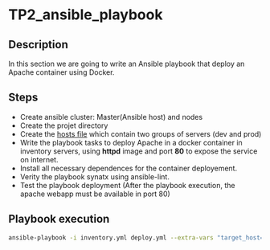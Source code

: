 # TP2_ansible_playbook

## Description

In this section we are going to write an Ansible playbook that deploy an Apache container using Docker.

## Steps

- Create ansible cluster:  Master(Ansible host) and nodes
- Create the projet directory
- Create the [hosts file](inventory.yml) which contain two groups of servers (dev and prod)
- Write the playbook tasks to deploy Apache in a docker container in inventory servers, using **httpd** image and port **80** to expose the service on internet.
- Install all necessary dependences for the container deployement.
- Verity the playbook synatx using ansible-lint.
- Test the playbook deployment (After the playbook execution, the apache webapp must be available in port 80)

## Playbook execution

```bash
ansible-playbook -i inventory.yml deploy.yml --extra-vars "target_host=dev"
```